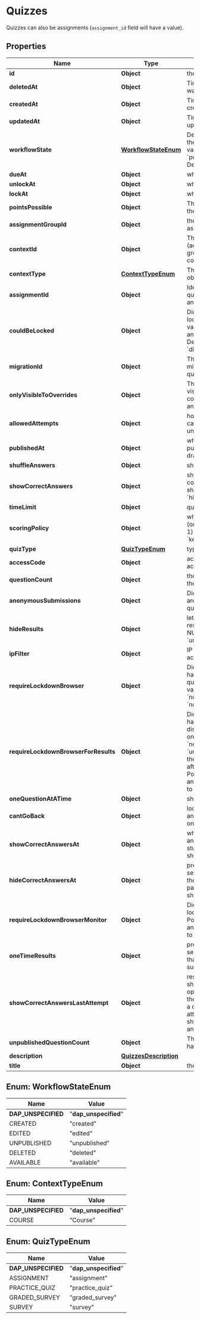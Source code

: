 

# Quizzes

Quizzes can also be assignments (`assignment_id` field will have a value).

## Properties

| Name | Type | Description | Notes |
|------------ | ------------- | ------------- | -------------|
|**id** | **Object** | the ID of the quiz. |  |
|**deletedAt** | **Object** | Timestamp when the quiz was deleted. |  [optional] |
|**createdAt** | **Object** | Time when the quiz was created. |  |
|**updatedAt** | **Object** | Time when the quiz was last updated. |  |
|**workflowState** | [**WorkflowStateEnum**](#WorkflowStateEnum) | Denotes where the quiz is in the workflow. Possible values are &#x60;unpublished&#x60;, &#x60;published&#x60; and &#x60;deleted&#x60;. Defaults to &#x60;unpublished&#x60;. |  |
|**dueAt** | **Object** | when the quiz is due. |  [optional] |
|**unlockAt** | **Object** | when to unlock the quiz. |  [optional] |
|**lockAt** | **Object** | when to lock the quiz. |  [optional] |
|**pointsPossible** | **Object** | The total point value given to the quiz. |  [optional] |
|**assignmentGroupId** | **Object** | the ID of the quizzes assignment group:. |  [optional] |
|**contextId** | **Object** | The ID of the context (account or course) this group belongs too. See also: context_type. |  |
|**contextType** | [**ContextTypeEnum**](#ContextTypeEnum) | The type of the context object (typically &#x60;Course&#x60;). |  |
|**assignmentId** | **Object** | Identifies the assignment the quiz belongs to (NULL if not an assignment). |  [optional] |
|**couldBeLocked** | **Object** | Dictates if the quiz can be locked or not. Possible values are &#x60;allow_locking&#x60; and &#x60;disallow_locking&#x60;. Defaults to &#x60;disallow_locking&#x60;. |  |
|**migrationId** | **Object** | The unique identifier of the migration that imported the quiz. |  [optional] |
|**onlyVisibleToOverrides** | **Object** | This indicates the quiz is not visible to everyone in the course, but only to those with an override. |  |
|**allowedAttempts** | **Object** | how many times a student can take the quiz -1 &#x3D; unlimited attempts. |  [optional] |
|**publishedAt** | **Object** | whether the quiz has a published or unpublished draft state. |  [optional] |
|**shuffleAnswers** | **Object** | shuffle answers for students. |  |
|**showCorrectAnswers** | **Object** | show which answers were correct when results are shown? only valid if &#x60;hide_results&#x60; is NULL. |  |
|**timeLimit** | **Object** | quiz time limit in minutes. |  [optional] |
|**scoringPolicy** | **Object** | which quiz score to keep (only if &#x60;allowed_attempts&#x60; !&#x3D; 1) possible values: &#x60;keep_highest&#x60;, &#x60;keep_latest&#x60;. |  [optional] |
|**quizType** | [**QuizTypeEnum**](#QuizTypeEnum) | type of quiz. |  [optional] |
|**accessCode** | **Object** | access code to restrict quiz access. |  [optional] |
|**questionCount** | **Object** | the number of questions in the quiz. |  [optional] |
|**anonymousSubmissions** | **Object** | Dictates whether students are allowed to submit the quiz anonymously. |  |
|**hideResults** | **Object** | let students see their quiz responses? possible values: NULL, &#x60;always&#x60;, &#x60;until_after_last_attempt&#x60;. |  [optional] |
|**ipFilter** | **Object** | IP address or range that quiz access is limited to. |  [optional] |
|**requireLockdownBrowser** | **Object** | Dictates whether the browser has locked-down when the quiz is being taken. Possible values are &#x60;required&#x60; and &#x60;not_required&#x60;. Defaults to &#x60;not_required&#x60;. |  |
|**requireLockdownBrowserForResults** | **Object** | Dictates whether the browser has to be locked-down to display the results. Is valid only if &#x60;hide_results&#x60; is set to &#x60;never&#x60; or &#x60;until_after_last_attempt&#x60; (for the results to be displayed after the last attempt). Possible values are &#x60;required&#x60; and &#x60;not_required&#x60;. Defaults to &#x60;not_required&#x60;. |  |
|**oneQuestionAtATime** | **Object** | show one question at a time? |  |
|**cantGoBack** | **Object** | lock questions after answering? only valid if one_question_at_a_time&#x3D;true. |  |
|**showCorrectAnswersAt** | **Object** | when should the correct answers be visible by students? only valid if show_correct_answers&#x3D;true. |  [optional] |
|**hideCorrectAnswersAt** | **Object** | prevent the students from seeing correct answers after the specified date has passed. only valid if show_correct_answers&#x3D;true. |  [optional] |
|**requireLockdownBrowserMonitor** | **Object** | Dictates whether a browser lockdown monitor is required. Possible values are &#x60;required&#x60; and &#x60;not_required&#x60;. Defaults to &#x60;not_required&#x60;. |  |
|**oneTimeResults** | **Object** | prevent the students from seeing their results more than once (right after they submit the quiz). |  |
|**showCorrectAnswersLastAttempt** | **Object** | restrict the show_correct_answers option above to apply only to the last submitted attempt of a quiz that allows multiple attempts. only valid if show_correct_answers&#x3D;true and &#x60;allowed_attempts&#x60; &gt; 1. |  |
|**unpublishedQuestionCount** | **Object** | The number of questions that have not been published. |  |
|**description** | [**QuizzesDescription**](QuizzesDescription.md) |  |  [optional] |
|**title** | **Object** | the title of the quiz. |  [optional] |



## Enum: WorkflowStateEnum

| Name | Value |
|---- | -----|
| __DAP_UNSPECIFIED__ | &quot;__dap_unspecified__&quot; |
| CREATED | &quot;created&quot; |
| EDITED | &quot;edited&quot; |
| UNPUBLISHED | &quot;unpublished&quot; |
| DELETED | &quot;deleted&quot; |
| AVAILABLE | &quot;available&quot; |



## Enum: ContextTypeEnum

| Name | Value |
|---- | -----|
| __DAP_UNSPECIFIED__ | &quot;__dap_unspecified__&quot; |
| COURSE | &quot;Course&quot; |



## Enum: QuizTypeEnum

| Name | Value |
|---- | -----|
| __DAP_UNSPECIFIED__ | &quot;__dap_unspecified__&quot; |
| ASSIGNMENT | &quot;assignment&quot; |
| PRACTICE_QUIZ | &quot;practice_quiz&quot; |
| GRADED_SURVEY | &quot;graded_survey&quot; |
| SURVEY | &quot;survey&quot; |



